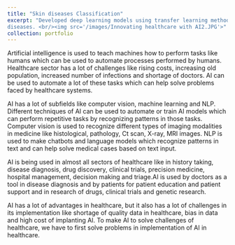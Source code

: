 ```yaml
--- 
title: "Skin diseases Classification" 
excerpt: "Developed deep learning models using transfer learning method to detect 30 different types of skin
diseases. <br/><img src='/images/Innovating healthcare with AI2.JPG'>" 
collection: portfolio 
--- 
```

Artificial intelligence is used to teach machines how to perform tasks like humans which can be
used to automate processes performed by humans. Healthcare sector has a lot of challenges like
rising costs, increasing old population, increased number of infections and shortage of doctors. AI can be used to automate a lot of these tasks which can help solve problems faced by healthcare systems. 

AI has a lot of subfields like computer vision, machine learning and NLP. Different techniques of
AI can be used to automate or train AI models which can perform repetitive tasks by recognizing
patterns in those tasks. Computer vision is used to recognize different types of imaging
modalities in medicine like histological, pathology, Ct scan, X-ray, MRI images. NLP is used to
make chatbots and language models which recognize patterns in text and can help solve medical
cases based on text input.

AI is being used in almost all sectors of healthcare like in history taking, disease diagnosis, drug
discovery, clinical trials, precision medicine, hospital management, decision making and
triage.AI is used by doctors as a tool in disease diagnosis and by patients for patient education
and patient support and in research of drugs, clinical trials and genetic research. 

AI has a lot of advantages in healthcare, but it also has a lot of challenges in its implementation
like shortage of quality data in healthcare, bias in data and high cost of implanting AI. To make
AI to solve challenges of healthcare, we have to first solve problems in implementation of AI in
healthcare.
